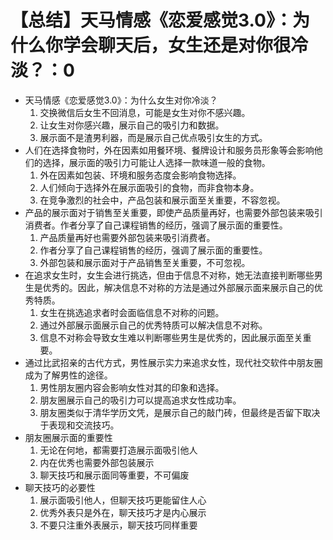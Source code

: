 # 【总结】天马情感《恋爱感觉3.0》：为什么你学会聊天后，女生还是对你很冷淡？：0

-   天马情感《恋爱感觉3.0》：为什么女生对你冷淡？
    1.  交换微信后女生不回消息，可能是女生对你不感兴趣。
    2.  让女生对你感兴趣，展示自己的吸引力和数据。
    3.  展示面不是渣男利器，而是展示自己优点吸引女生的方式。
-   人们在选择食物时，外在因素如用餐环境、餐牌设计和服务员形象等会影响他们的选择，展示面的吸引力可能让人选择一款味道一般的食物。
    1.  外在因素如包装、环境和服务态度会影响食物选择。
    2.  人们倾向于选择外在展示面吸引的食物，而非食物本身。
    3.  在竞争激烈的社会中，产品包装和展示面至关重要，不容忽视。
-   产品的展示面对于销售至关重要，即使产品质量再好，也需要外部包装来吸引消费者。作者分享了自己课程销售的经历，强调了展示面的重要性。
    1.  产品质量再好也需要外部包装来吸引消费者。
    2.  作者分享了自己课程销售的经历，强调了展示面的重要性。
    3.  外部包装和展示面对于产品销售至关重要，不可忽视。
-   在追求女生时，女生会进行挑选，但由于信息不对称，她无法直接判断哪些男生是优秀的。因此，解决信息不对称的方法是通过外部展示面来展示自己的优秀特质。
    1.  女生在挑选追求者时会面临信息不对称的问题。
    2.  通过外部展示面展示自己的优秀特质可以解决信息不对称。
    3.  信息不对称会导致女生难以判断哪些男生是优秀的，因此展示面至关重要。
-   通过比武招亲的古代方式，男性展示实力来追求女性，现代社交软件中朋友圈成为了解男性的途径。
    1.  男性朋友圈内容会影响女性对其的印象和选择。
    2.  朋友圈展示自己的吸引力可以提高追求女性成功率。
    3.  朋友圈类似于清华学历文凭，是展示自己的敲门砖，但最终是否留下取决于表现和交流技巧。
-   朋友圈展示面的重要性
    1.  无论在何地，都需要打造展示面吸引他人
    2.  内在优秀也需要外部包装展示
    3.  聊天技巧和展示面同等重要，不可偏废
-   聊天技巧的必要性
    1.  展示面吸引他人，但聊天技巧更能留住人心
    2.  优秀外表只是外在，聊天技巧才是内心展示
    3.  不要只注重外表展示，聊天技巧同样重要
